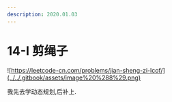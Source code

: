 ```yaml
---
description: 2020.01.03
---
```


# 14-I 剪绳子

![https://leetcode-cn.com/problems/jian-sheng-zi-lcof/](../../.gitbook/assets/image%20%288%29.png)

我先去学动态规划,后补上.




